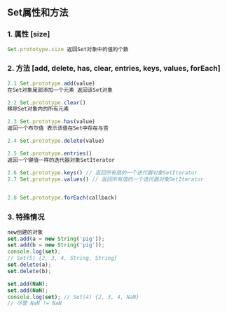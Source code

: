## Set属性和方法


### 1. 属性 [size]
```javascript
Set.prototype.size 返回Set对象中的值的个数
```


### 2. 方法 [add, delete, has, clear, entries, keys, values, forEach]
```javascript
2.1 Set.prototype.add(value)
在Set对象尾部添加一个元素 返回该Set对象 

2.2 Set.prototype.clear()
移除Set对象内的所有元素

2.3 Set.prototype.has(value)
返回一个布尔值 表示该值在Set中存在与否

2.4 Set.prototype.delete(value)

2.5 Set.prototype.entries()
返回一个键值一样的迭代器对象SetIterator

2.6 Set.prototype.keys() // 返回所有值的一个迭代器对象SetIterator
2.7 Set.prototype.values() // 返回所有值的一个迭代器对象SetIterator


2.8 Set.prototype.forEach(callback)

```


### 3. 特殊情况
```javascript
new创建的对象
set.add(a = new String('pig'));
set.add(b = new String('pig'));
console.log(set);
// Set(5) {2, 3, 4, String, String}
set.delete(a);
set.delete(b);
```

```javascript
set.add(NaN);
set.add(NaN);
console.log(set); // Set(4) {2, 3, 4, NaN}
// 尽管 NaN != NaN
```